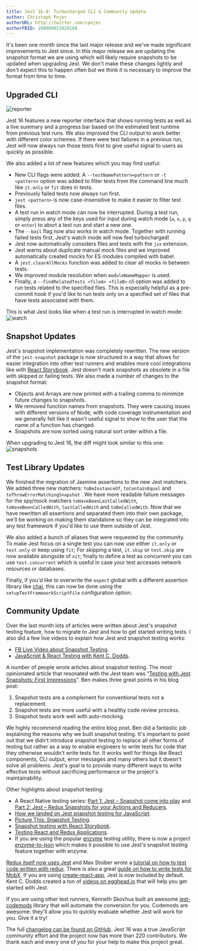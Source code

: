 ```yaml
---
title: Jest 16.0: Turbocharged CLI & Community Update
author: Christoph Pojer
authorURL: http://twitter.com/cpojer
authorFBID: 100000023028168
---
```


It's been one month since the last major release and we've made significant
improvements to Jest since. In this major release we are updating the snapshot
format we are using which will likely require snapshots to be updated when
upgrading Jest. We don't make these changes lightly and don't expect this to
happen often but we think it is necessary to improve the format from time to
time.

## Upgraded CLI

![reporter](/jest/img/blog/16-reporter.gif)

Jest 16 features a new reporter interface that shows running tests as well as a
live summary and a progress bar based on the estimated test runtime from
previous test runs. We also improved the CLI output to work better with
different color schemes. If there were test failures in a previous run, Jest
will now always run those tests first to give useful signal to users as quickly
as possible.

<!--truncate-->

We also added a lot of new features which you may find useful:

* New CLI flags were added: A `--testNamePattern=pattern` or `-t <pattern>`
  option was added to filter tests from the command line much like `it.only` or
  `fit` does in tests.
* Previously failed tests now always run first.
* `jest <pattern>` is now case-insensitive to make it easier to filter test
  files.
* A test run in watch mode can now be interrupted. During a test run, simply
  press any of the keys used for input during watch mode (`a`, `o`, `p`, `q` or
  `enter`) to abort a test run and start a new one.
* The `--bail` flag now also works in watch mode. Together with running failed
  tests first, Jest's watch mode will now feel turbocharged!
* Jest now automatically considers files and tests with the `jsx` extension.
* Jest warns about duplicate manual mock files and we improved automatically
  created mocks for ES modules compiled with babel.
* A `jest.clearAllMocks` function was added to clear all mocks in between tests.
* We improved module resolution when `moduleNameMapper` is used.
* Finally, a `--findRelatedTests <fileA> <fileB>` cli option was added to run
  tests related to the specified files. This is especially helpful as a
  pre-commit hook if you'd like to run tests only on a specified set of files
  that have tests associated with them.

This is what Jest looks like when a test run is interrupted in watch mode:
![watch](/jest/img/blog/16-watch.gif)

## Snapshot Updates

Jest's snapshot implementation was completely rewritten. The new version of the
`jest-snapshot` package is now structured in a way that allows for easier
integration into other test runners and enables more cool integrations like with
[React Storybook](https://voice.kadira.io/snapshot-testing-in-react-storybook-43b3b71cec4f#.qh4lzcadb).
Jest doesn't mark snapshots as obsolete in a file with skipped or failing tests.
We also made a number of changes to the snapshot format:

* Objects and Arrays are now printed with a trailing comma to minimize future
  changes to snapshots.
* We removed function names from snapshots. They were causing issues with
  different versions of Node, with code coverage instrumentation and we
  generally felt like it wasn't useful signal to show to the user that the name
  of a function has changed.
* Snapshots are now sorted using natural sort order within a file.

When upgrading to Jest 16, the diff might look similar to this one:
![snapshots](/jest/img/blog/16-snapshots.png)

## Test Library Updates

We finished the migration of Jasmine assertions to the new Jest matchers. We
added three new matchers: `toBeInstanceOf`, `toContainEqual` and
`toThrowErrorMatchingSnapshot` . We have more readable failure messages for the
spy/mock matchers `toHaveBeenLastCalledWith`, `toHaveBeenCalledWith`,
`lastCalledWith` and `toBeCalledWith`. Now that we have rewritten all assertions
and separated them into their own package, we'll be working on making them
standalone so they can be integrated into any test framework if you'd like to
use them outside of Jest.

We also added a bunch of aliases that were requested by the community. To make
Jest focus on a single test you can now use either `it.only` or `test.only` or
keep using `fit`; For skipping a test, `it.skip` or `test.skip` are now
available alongside of `xit`; finally to define a test as concurrent you can use
`test.concurrent` which is useful in case your test accesses network resources
or databases.

Finally, if you'd like to overwrite the `expect` global with a different
assertion library like [chai](http://chaijs.com/), this can now be done using
the `setupTestFrameworkScriptFile` configuration option.

## Community Update

Over the last month lots of articles were written about Jest's snapshot testing
feature, how to migrate to Jest and how to get started writing tests. I also did
a few live videos to explain how Jest and snapshot testing works:

* [FB Live Video about Snapshot Testing](https://www.facebook.com/react/videos/1035427199869020/).
* [JavaScript & React Testing with Kent C. Dodds](https://www.youtube.com/watch?v=i31VtyJSM-I&feature=youtu.be).

A number of people wrote articles about snapshot testing. The most opinionated
article that resonated with the Jest team was
“[Testing with Jest Snapshots: First Impressions](http://benmccormick.org/2016/09/19/testing-with-jest-snapshots-first-impressions/)”.
Ben makes three great points in his blog post:

1.  Snapshot tests are a complement for conventional tests not a replacement.
2.  Snapshot tests are more useful with a healthy code review process.
3.  Snapshot tests work well with auto-mocking.

We highly recommend reading the entire blog post. Ben did a fantastic job
explaining the reasons why we built snapshot testing. It's important to point
out that we didn't introduce snapshot testing to replace all other forms of
testing but rather as a way to enable engineers to write tests for code that
they otherwise wouldn't write tests for. It works well for things like React
components, CLI output, error messages and many others but it doesn't solve all
problems. Jest's goal is to provide many different ways to write effective tests
without sacrificing performance or the project's maintainability.

Other highlights about snapshot testing:

* A React Native testing series:
  [Part 1: Jest – Snapshot come into play](https://blog.callstack.io/unit-testing-react-native-with-the-new-jest-i-snapshots-come-into-play-68ba19b1b9fe)
  and
  [Part 2: Jest – Redux Snapshots for your Actions and Reducers](https://blog.callstack.io/unit-testing-react-native-with-the-new-jest-ii-redux-snapshots-for-your-actions-and-reducers-8559f6f8050b#.putt9eipm).
* [How we landed on Jest snapshot testing for JavaScript](https://blog.grommet.io/post/2016/09/01/how-we-landed-on-jest-snapshot-testing-for-javascript).
* [Picture This: Snapshot Testing](http://guigrpa.github.io/2016/09/27/picture-this-snapshot-testing/).
* [Snapshot testing with React Storybook](https://voice.kadira.io/snapshot-testing-in-react-storybook-43b3b71cec4f).
* [Testing React and Redux Applications](https://medium.com/@ryancollinsio/testing-react-redux-applications-fee79ac0087f#.lyjl7st1n).
* If you are using the popular [enzyme](https://github.com/airbnb/enzyme)
  testing utility, there is now a project
  [enzyme-to-json](https://github.com/trayio/enzyme-to-json) which makes it
  possible to use Jest's snapshot testing feature together with enzyme.

[Redux itself now uses Jest](https://github.com/reactjs/redux/commit/7296d3cba1f5f899bdee5ef6695a8d21149f8d6c)
and Max Stoiber wrote a
[tutorial on how to test code written with redux](http://academy.plot.ly/react/6-testing/).
There is also a great
[guide on how to write tests for MobX](https://semaphoreci.com/community/tutorials/how-to-test-react-and-mobx-with-jest).
If you are using
[create-react-app](https://github.com/facebookincubator/create-react-app), Jest
is now included by default. Kent C. Dodds created a ton of
[videos on egghead.io](https://egghead.io/lessons/javascript-use-jest-s-snapshot-testing-feature?pl=testing-javascript-with-jest-a36c4074)
that will help you get started with Jest.

If you are using other test runners, Kenneth Skovhus built an awesome
[jest-codemods](https://github.com/skovhus/jest-codemods) library that will
automate the conversion for you. Codemods are awesome: they'll allow you to
quickly evaluate whether Jest will work for you. Give it a try!

The full
[changelog can be found on GitHub](https://github.com/facebook/jest/blob/master/CHANGELOG.md#jest-1600).
Jest 16 was a true JavaScript community effort and the project now has more than
220 contributors. We thank each and every one of you for your help to make this
project great.
